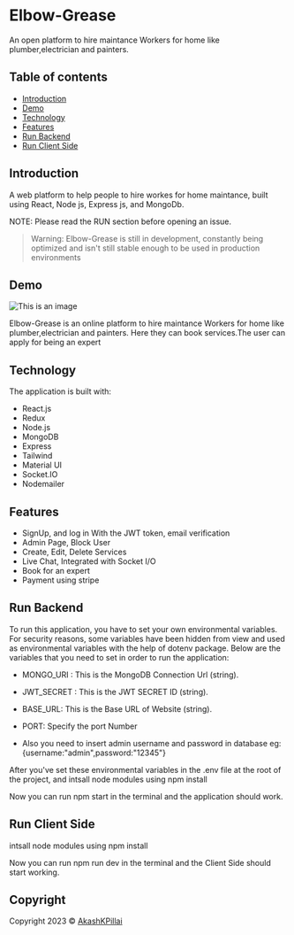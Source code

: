 # Elbow-Grease
An open platform to hire maintance Workers for home like plumber,electrician and painters.


## Table of contents

- [Introduction](#introduction)
- [Demo](#demo)
- [Technology](#technology)
- [Features](#features)
- [Run&nbsp;Backend](#runbackend)
- [Run&nbsp;Client&nbsp;Side](#runclientside)


## Introduction

A  web platform to help people to hire workes for home maintance, built using React, Node js, Express js, and MongoDb.

NOTE: Please read the RUN section before opening an issue.
>Warning: Elbow-Grease is still in development, constantly being optimized and isn't still stable enough to be used in production environments
## Demo
![This is an image](/Elbowproject.png)

Elbow-Grease is an online platform to hire maintance Workers for home like plumber,electrician and painters. Here they can book services.The user can apply for being an expert



## Technology

The application is built with:

- React.js
- Redux
- Node.js
- MongoDB
- Express
- Tailwind
- Material UI
- Socket.IO
- Nodemailer

## Features

- SignUp, and log in With the JWT token, email verification
- Admin Page, Block User
- Create, Edit, Delete Services
- Live Chat, Integrated with Socket I/O
- Book for an expert
- Payment using stripe 


## Run&nbsp;Backend

To run this application, you have to set your own environmental variables. For security reasons, some variables have been hidden from view and used as environmental variables with the help of dotenv package. Below are the variables that you need to set in order to run the application:

- MONGO_URI : This is the MongoDB Connection Url (string).

- JWT_SECRET : This is the JWT SECRET ID (string).

- BASE_URL: This is the Base URL of Website (string).

- PORT: Specify the port Number

- Also you need to insert admin username and password in database eg:{username:"admin",password:"12345"}

After you've set these environmental variables in the .env file at the root of the project, and intsall node modules using npm install

Now you can run npm start in the terminal and the application should work.


## Run&nbsp;Client&nbsp;Side

intsall node modules using npm install

Now you can run npm run dev in the terminal and the Client Side should start working.

## Copyright

Copyright 2023 © [AkashKPillai](https://github.com/Akashkpillai)

